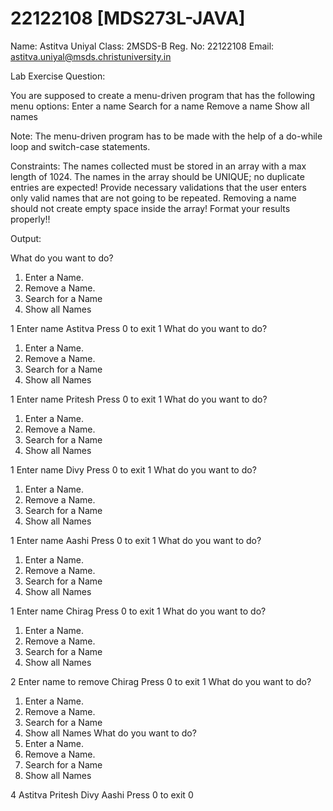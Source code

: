 # 22122108 [MDS273L-JAVA]

Name: Astitva Uniyal
Class: 2MSDS-B
Reg. No: 22122108
Email: astitva.uniyal@msds.christuniversity.in

Lab Exercise Question:

You are supposed to create a menu-driven program that has the following menu options:
Enter a name
Search for a name
Remove a name
Show all names

Note:
The menu-driven program has to be made with the help of a do-while loop and switch-case statements.

Constraints:
The names collected must be stored in an array with a max length of 1024.
The names in the array should be UNIQUE; no duplicate entries are expected!
Provide necessary validations that the user enters only valid names that are not going to be repeated.
Removing a name should not create empty space inside the array!
Format your results properly!!

Output:

What do you want to do? 
 1. Enter a Name.
 2. Remove a Name.
 3. Search for a Name
 4. Show all Names

1
Enter name
Astitva
Press 0 to exit
1
What do you want to do?
 1. Enter a Name.
 2. Remove a Name.
 3. Search for a Name
 4. Show all Names

1
Enter name
Pritesh
Press 0 to exit
1
What do you want to do?
 1. Enter a Name.
 2. Remove a Name.
 3. Search for a Name
 4. Show all Names

1
Enter name
Divy
Press 0 to exit
1
What do you want to do?
 1. Enter a Name.
 2. Remove a Name.
 3. Search for a Name
 4. Show all Names

1
Enter name
Aashi 
Press 0 to exit
1
What do you want to do?
 1. Enter a Name.
 2. Remove a Name.
 3. Search for a Name
 4. Show all Names

1
Enter name
Chirag
Press 0 to exit
1
What do you want to do?
 1. Enter a Name.
 2. Remove a Name.
 3. Search for a Name
 4. Show all Names

2
Enter name to remove
Chirag
Press 0 to exit
1
What do you want to do?
 1. Enter a Name.
 2. Remove a Name.
 3. Search for a Name
 4. Show all Names
What do you want to do?
 1. Enter a Name.
 2. Remove a Name.
 3. Search for a Name
 4. Show all Names

4
Astitva  Pritesh  Divy  Aashi
Press 0 to exit
0
